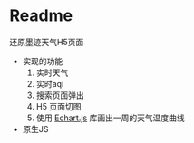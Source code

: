 # Readme

还原墨迹天气H5页面

* 实现的功能
  1. 实时天气
  2. 实时aqi
  3. 搜索页面弹出
  4. H5 页面切图
  5. 使用  [Echart.js](https://echarts.apache.org/zh/index.html) 库画出一周的天气温度曲线
* 原生JS

